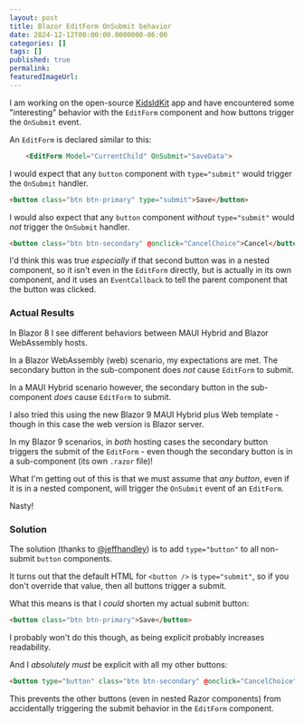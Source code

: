 ```yaml
---
layout: post
title: Blazor EditForm OnSubmit behavior
date: 2024-12-12T00:00:00.0000000-06:00
categories: []
tags: []
published: true
permalink: 
featuredImageUrl: 
---
```

I am working on the open-source [KidsIdKit](https://github.com/missingchildrenmn/KidsIdKit) app and have encountered some "interesting" behavior with the `EditForm` component and how buttons trigger the `OnSubmit` event.

An `EditForm` is declared similar to this:

```html
    <EditForm Model="CurrentChild" OnSubmit="SaveData">
```

I would expect that any `button` component with `type="submit"` would trigger the `OnSubmit` handler.

```html
<button class="btn btn-primary" type="submit">Save</button>
```

I would also expect that any `button` component _without_ `type="submit"` would _not_ trigger the `OnSubmit` handler.

```html
<button class="btn btn-secondary" @onclick="CancelChoice">Cancel</button>
```

I'd think this was true _especially_ if that second button was in a nested component, so it isn't even in the `EditForm` directly, but is actually in its own component, and it uses an `EventCallback` to tell the parent component that the button was clicked.

### Actual Results

In Blazor 8 I see different behaviors between MAUI Hybrid and Blazor WebAssembly hosts.

In a Blazor WebAssembly (web) scenario, my expectations are met. The secondary button in the sub-component does _not_ cause `EditForm` to submit.

In a MAUI Hybrid scenario however, the secondary button in the sub-component _does_ cause `EditForm` to submit.

I also tried this using the new Blazor 9 MAUI Hybrid plus Web template - though in this case the web version is Blazor server.

In my Blazor 9 scenarios, in _both_ hosting cases the secondary button triggers the submit of the `EditForm` - even though the secondary button is in a sub-component (its own `.razor` file)!

What I'm getting out of this is that we must assume that _any button_, even if it is in a nested component, will trigger the `OnSubmit` event of an `EditForm`.

Nasty!

### Solution

The solution (thanks to [@jeffhandley](https://hachyderm.io/@jeffhandley)) is to add `type="button"` to all non-submit `button` components.

It turns out that the default HTML for `<button />` is `type="submit"`, so if you don't override that value, then all buttons trigger a submit.

What this means is that I _could_ shorten my actual submit button:

```html
<button class="btn btn-primary">Save</button>
```

I probably won't do this though, as being explicit probably increases readability.

And I _absolutely must_ be explicit with all my other buttons:

```html
<button type="button" class="btn btn-secondary" @onclick="CancelChoice">Cancel</button>
```

This prevents the other buttons (even in nested Razor components) from accidentally triggering the submit behavior in the `EditForm` component.